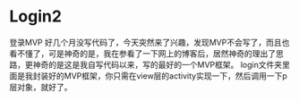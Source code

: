 # Login2
登录MVP
好几个月没写代码了，今天突然来了兴趣，发现MVP不会写了，而且也看不懂了，可是神奇的是，我在参看了一下网上的博客后，居然神奇的理出了思路，更神奇的是这是我自写代码以来，写的最好的一个MVP框架。
login文件夹里面是我封装好的MVP框架，你只需在view层的activity实现一下，然后调用一下p层对象，就好了。
